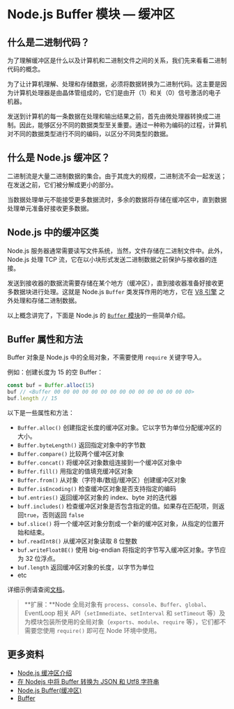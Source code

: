 # Node.js Buffer 模块 — 缓冲区

## 什么是二进制代码？

为了理解缓冲区是什么以及计算机和二进制文件之间的关系，我们先来看看二进制代码的概念。

为了让计算机理解、处理和存储数据，必须将数据转换为二进制代码。这主要是因为计算机处理器是由晶体管组成的，它们是由开（1）和关（0）信号激活的电子机器。

发送到计算机的每一条数据在处理和输出结果之前，首先由微处理器转换成二进制。因此，能够区分不同的数据类型至关重要。通过一种称为编码的过程，计算机对不同的数据类型进行不同的编码，以区分不同类型的数据。

## 什么是 Node.js 缓冲区？

二进制流是大量二进制数据的集合。由于其庞大的规模，二进制流不会一起发送；在发送之前，它们被分解成更小的部分。

当数据处理单元不能接受更多数据流时，多余的数据将存储在缓冲区中，直到数据处理单元准备好接收更多数据。

## Node.js 中的缓冲区类

Node.js 服务器通常需要读写文件系统，当然，文件存储在二进制文件中。此外，Node.js 处理 TCP 流，它在以小块形式发送二进制数据之前保护与接收器的连接。

发送到接收器的数据流需要存储在某个地方（缓冲区），直到接收器准备好接收更多数据块进行处理。这就是 Node.js `Buffer` 类发挥作用的地方，它在 [V8 引擎](<https://en.wikipedia.org/wiki/V8_(JavaScript_engine)>) 之外处理和存储二进制数据。

以上概念讲完了，下面是 Node.js 的 [`Buffer` 模块](http://nodejs.cn/api/buffer.html)的一些简单介绍。

## Buffer 属性和方法

Buffer 对象是 Node.js 中的全局对象，不需要使用 `require` 关键字导入。

例如：创建长度为 15 的空 Buffer：

```js
const buf = Buffer.alloc(15)
buf // <Buffer 00 00 00 00 00 00 00 00 00 00 00 00 00 00 00>
buf.length // 15
```

以下是一些属性和方法：

- `Buffer.alloc()` 创建指定长度的缓冲区对象。它以字节为单位分配缓冲区的大小。
- `Buffer.byteLength()` 返回指定对象中的字节数
- `Buffer.compare()` 比较两个缓冲区对象
- `Buffer.concat()` 将缓冲区对象数组连接到一个缓冲区对象中
- `Buffer.fill()` 用指定的值填充缓冲区对象
- `Buffer.from()` 从对象（字符串/数组/缓冲区）创建缓冲区对象
- `Buffer.isEncoding()` 检查缓冲区对象是否支持指定的编码
- `buf.entries()` 返回缓冲区对象的 index、byte 对的迭代器
- `buff.includes()` 检查缓冲区对象是否包含指定的值。如果存在匹配项，则返回`true`，否则返回 `false`
- `buf.slice()` 将一个缓冲区对象分割成一个新的缓冲区对象，从指定的位置开始和结束。
- `buf.readInt8()` 从缓冲区对象读取 8 位整数
- `buf.writeFloatBE()` 使用 big-endian 将指定的字节写入缓冲区对象。字节应为 32 位浮点。
- `buf.length` 返回缓冲区对象的长度，以字节为单位
- etc

详细示例请查阅[文档](http://nodejs.cn/api/buffer.html#buffer)。

> **扩展：**Node 全局对象有 `process`、`console`、`Buffer`、`global`、EventLoop 相关 API（`setImmediate`、`setInterval` 和 `setTimeout` 等）及为模块包装所使用的全局对象（`exports`、`module`、`require` 等），它们都不需要您使用 `require()` 即可在 Node 环境中使用。

## 更多资料

- [Node.js 缓冲区介绍](https://livecodestream.dev/post/2020-06-06-a-complete-introduction-to-node-buffers/)
- [在 Nodejs 中将 Buffer 转换为 JSON 和 Utf8 字符串](https://github.com/lio-zero/blog/blob/master/Node/%E5%9C%A8Node.js%20%E4%B8%AD%E5%B0%86%20Buffer%20%E8%BD%AC%E6%8D%A2%E4%B8%BA%20JSON%20%E5%92%8C%20Utf8%20%E5%AD%97%E7%AC%A6%E4%B8%B2.md)
- [Node.js Buffer(缓冲区)](https://www.runoob.com/nodejs/nodejs-buffer.html)
- [Buffer](https://github.com/ElemeFE/node-interview/blob/master/sections/zh-cn/io.md#buffer)
